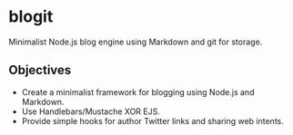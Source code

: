 blogit
======

Minimalist Node.js blog engine using Markdown and git for storage.

## Objectives

- Create a minimalist framework for blogging using Node.js and Markdown.
- Use Handlebars/Mustache XOR EJS.
- Provide simple hooks for author Twitter links and sharing web intents.
